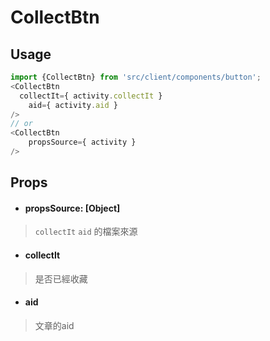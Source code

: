 # CollectBtn
## Usage
```javascript
import {CollectBtn} from 'src/client/components/button';
<CollectBtn
  collectIt={ activity.collectIt }
	aid={ activity.aid }
/>
// or
<CollectBtn
	propsSource={ activity }
/>
```
## Props
- #### propsSource: [Object]
> `collectIt` `aid` 的檔案來源
- #### collectIt
> 是否已經收藏
- #### aid
> 文章的aid

